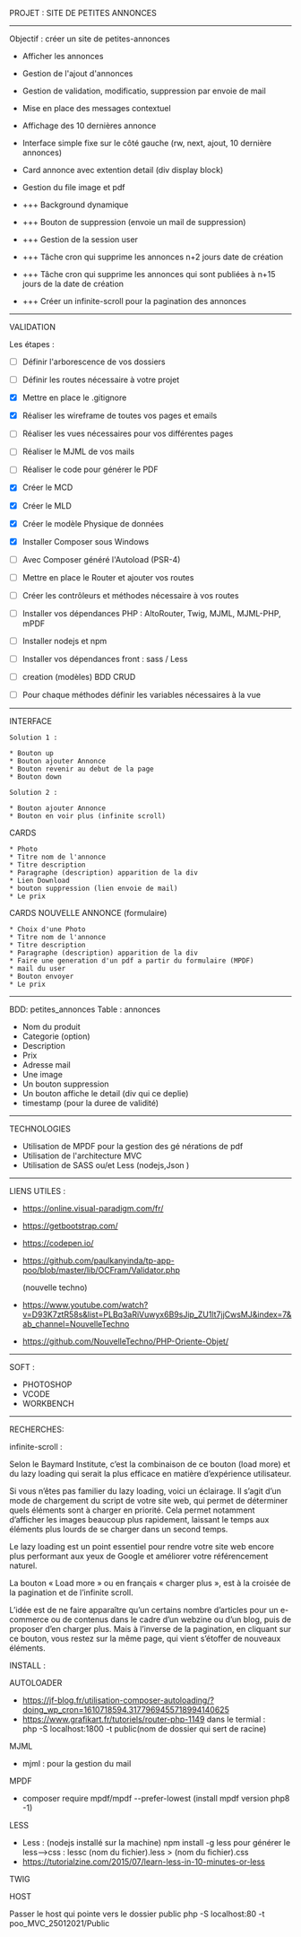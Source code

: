 PROJET : SITE DE PETITES ANNONCES

---

Objectif : créer un site de petites-annonces

- Afficher les annonces
- Gestion de l'ajout d'annonces
- Gestion de validation, modificatio, suppression par envoie de mail
- Mise en place des messages contextuel
- Affichage des 10 dernières annonce
- Interface simple fixe sur le côté gauche (rw, next, ajout, 10 dernière annonces)
- Card annonce avec extention detail (div display block)
- Gestion du file image et pdf

- +++ Background dynamique
- +++ Bouton de suppression (envoie un mail de suppression)
- +++ Gestion de la session user
- +++ Tâche cron qui supprime les annonces n+2 jours date de création
- +++ Tâche cron qui supprime les annonces qui sont publiées à n+15 jours de la date de création
- +++ Créer un infinite-scroll pour la pagination des annonces

---

VALIDATION

Les étapes :

- [ ] Définir l'arborescence de vos dossiers
- [ ] Définir les routes nécessaire à votre projet
- [x] Mettre en place le .gitignore

- [x] Réaliser les wireframe de toutes vos pages et emails
- [ ] Réaliser les vues nécessaires pour vos différentes pages
- [ ] Réaliser le MJML de vos mails
- [ ] Réaliser le code pour générer le PDF

- [x] Créer le MCD
- [x] Créer le MLD
- [x] Créer le modèle Physique de données

- [x] Installer Composer sous Windows
- [ ] Avec Composer généré l'Autoload (PSR-4)
- [ ] Mettre en place le Router et ajouter vos routes
- [ ] Créer les contrôleurs et méthodes nécessaire à vos routes

- [ ] Installer vos dépendances PHP : AltoRouter, Twig, MJML, MJML-PHP, mPDF
- [ ] Installer nodejs et npm
- [ ] Installer vos dépendances front : sass / Less

- [ ] creation (modèles) BDD CRUD
- [ ] Pour chaque méthodes définir les variables nécessaires à la vue

---

INTERFACE

    Solution 1 :

    * Bouton up
    * Bouton ajouter Annonce
    * Bouton revenir au debut de la page
    * Bouton down

    Solution 2 :

    * Bouton ajouter Annonce
    * Bouton en voir plus (infinite scroll)

CARDS

    * Photo
    * Titre nom de l'annonce
    * Titre description
    * Paragraphe (description) apparition de la div
    * Lien Download
    * bouton suppression (lien envoie de mail)
    * Le prix

CARDS NOUVELLE ANNONCE (formulaire)

    * Choix d'une Photo
    * Titre nom de l'annonce
    * Titre description
    * Paragraphe (description) apparition de la div
    * Faire une generation d'un pdf a partir du formulaire (MPDF)
    * mail du user
    * Bouton envoyer
    * Le prix

---

BDD: petites_annonces
Table : annonces

- Nom du produit
- Categorie (option)
- Description
- Prix
- Adresse mail
- Une image
- Un bouton suppression
- Un bouton affiche le detail (div qui ce deplie)
- timestamp (pour la duree de validité)

---

TECHNOLOGIES

- Utilisation de MPDF pour la gestion des gé nérations de pdf
- Utilisation de l'architecture MVC
- Utilisation de SASS ou/et Less (nodejs,Json )

---

LIENS UTILES :

- https://online.visual-paradigm.com/fr/
- https://getbootstrap.com/
- https://codepen.io/
- https://github.com/paulkanyinda/tp-app-poo/blob/master/lib/OCFram/Validator.php

  (nouvelle techno)

- https://www.youtube.com/watch?v=D93K7ztR58s&list=PLBq3aRiVuwyx6B9sJip_ZU1lt7jjCwsMJ&index=7&ab_channel=NouvelleTechno
- https://github.com/NouvelleTechno/PHP-Oriente-Objet/

---

SOFT :

- PHOTOSHOP
- VCODE
- WORKBENCH

---

RECHERCHES:

infinite-scroll :

Selon le Baymard Institute, c’est la combinaison de ce bouton (load more) et du lazy loading qui serait la plus efficace en matière d’expérience utilisateur.

Si vous n’êtes pas familier du lazy loading, voici un éclairage. Il s’agit d’un mode de chargement du script de votre site web, qui permet de déterminer quels éléments sont à charger en priorité. Cela permet notamment d’afficher les images beaucoup plus rapidement, laissant le temps aux éléments plus lourds de se charger dans un second temps.

Le lazy loading est un point essentiel pour rendre votre site web encore plus performant aux yeux de Google et améliorer votre référencement naturel.

La bouton « Load more » ou en français « charger plus », est à la croisée de la pagination et de l’infinite scroll.

L’idée est de ne faire apparaître qu’un certains nombre d’articles pour un e-commerce ou de contenus dans le cadre d’un webzine ou d’un blog, puis de proposer d’en charger plus. Mais à l’inverse de la pagination, en cliquant sur ce bouton, vous restez sur la même page, qui vient s’étoffer de nouveaux éléments.

INSTALL :

AUTOLOADER

- https://jf-blog.fr/utilisation-composer-autoloading/?doing_wp_cron=1610718594.3177969455718994140625
- https://www.grafikart.fr/tutoriels/router-php-1149
  dans le termial :  
  php -S localhost:1800 -t public(nom de dossier qui sert de racine)

MJML

- mjml : pour la gestion du mail

MPDF

- composer require mpdf/mpdf --prefer-lowest (install mpdf version php8 -1)

LESS

- Less : (nodejs installé sur la machine) npm install -g less
  pour générer le less-->css : lessc (nom du fichier).less > (nom du fichier).css
- https://tutorialzine.com/2015/07/learn-less-in-10-minutes-or-less

TWIG

HOST

Passer le host qui pointe vers le dossier public
php -S localhost:80 -t poo_MVC_25012021/Public
